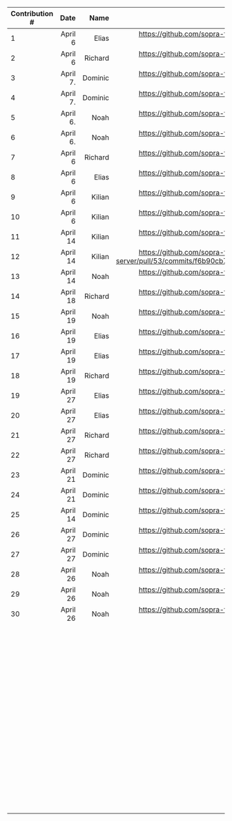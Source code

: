 | Contribution # |                 Date |         Name |                                                                                                                                                                                                                                                                   GitHub Issue | Description |
|----------------|---------------------:|-------------:|-------------------------------------------------------------------------------------------------------------------------------------------------------------------------------------------------------------------------------------------------------------------------------:|------------:|
| 1              |              April 6 |        Elias |                                                                                                                                                                                                    https://github.com/sopra-fs23-group-27/sopra-fs23-group-27-server/issues/47 |           	 |
| 2              |              April 6 |      Richard |                                                                                                                                                                                                    https://github.com/sopra-fs23-group-27/sopra-fs23-group-27-server/issues/20 |           	 |
| 3              |             April 7. |      Dominic |                                         https://github.com/sopra-fs23-group-27/sopra-fs23-group-27-client/issues/16                                                                                                                                  |           	 |
| 4              |             April 7. |      Dominic |                                                                                                                                                                                                    https://github.com/sopra-fs23-group-27/sopra-fs23-group-27-client/issues/14 |           	 |
| 5              |             April 6. |         Noah |                                                                                                                                                                                                    https://github.com/sopra-fs23-group-27/sopra-fs23-group-27-client/issues/33 |           	 |
| 6              |             April 6. |         Noah |                                                                                                                                                                                                     https://github.com/sopra-fs23-group-27/sopra-fs23-group-27-client/issues/7 |           	 |
| 7              |              April 6 |      Richard |                                                                                                                                                                                                    https://github.com/sopra-fs23-group-27/sopra-fs23-group-27-server/issues/21 |           	 |
| 8              |              April 6 |        Elias |                                                                                                                                                                                                    https://github.com/sopra-fs23-group-27/sopra-fs23-group-27-server/issues/41 |           	 |
| 9              |            April 6 	 |     Kilian 	 |                                                                                                                                                                                                      https://github.com/sopra-fs23-group-27/sopra-fs23-group-27-server/pull/49 |           	 |
| 10             |            April 6 	 |     Kilian 	 |                                                                                                                                                                                                    https://github.com/sopra-fs23-group-27/sopra-fs23-group-27-server/issues/39 |           	 |
| 11             |             April 14 |    Kilian  	 |                                                                                                                                                                                                      https://github.com/sopra-fs23-group-27/sopra-fs23-group-27-server/pull/53 |           	 |
| 12             |             April 14 |    Kilian  	 |                                                                                                                                                     https://github.com/sopra-fs23-group-27/sopra-fs23-group-27-server/pull/53/commits/f6b90cb79974c3dbefcfec51df9da42a721c3aba |           	 |
| 13             |            April 14	 |     Noah   	 |                                                                                                                                                                                                  https://github.com/sopra-fs23-group-27/sopra-fs23-group-27-client/issues/8  	 |           	 |
| 14             |             April 18 |      Richard |                                                                                                                                                                                                    https://github.com/sopra-fs23-group-27/sopra-fs23-group-27-server/issues/44 |           	 |
| 15             |            April 19	 |    Noah    	 |                                                                                                                                                                                                    https://github.com/sopra-fs23-group-27/sopra-fs23-group-27-client/issues/12 |           	 |
| 	16            |       April 19     	 |       Elias	 |                                                                                                                                                                                                   https://github.com/sopra-fs23-group-27/sopra-fs23-group-27-server/issues/57	 |           	 |
| 	17            |       April 19     	 | Elias      	 |                                                                            https://github.com/sopra-fs23-group-27/sopra-fs23-group-27-server/issues/48                                                                                                                       	 |           	 |
| 18             |             April 19 |      Richard |                                                                                                                                                                                                    https://github.com/sopra-fs23-group-27/sopra-fs23-group-27-server/issues/56 |           	 |
| 19	            | April 27           	 |       Elias	 |                                                                                                                                                                                                   https://github.com/sopra-fs23-group-27/sopra-fs23-group-27-server/issues/40	 |           	 |
| 20	            |            April 27	 |       Elias	 | https://github.com/sopra-fs23-group-27/sopra-fs23-group-27-server/issues/43                                                                                                                                                                                                  	 |           	 |
| 21	            |            April 27	 |       Richard	 | https://github.com/sopra-fs23-group-27/sopra-fs23-group-27-server/issues/45                                                                                                                                                                                                  	 |           	 |
| 22	            |            April 27	 |       Richard	 | https://github.com/sopra-fs23-group-27/sopra-fs23-group-27-server/issues/46                                                                                                                                                                                                  	 |           	 |
| 23	              |       April 21       	 |   Dominic  	 |     https://github.com/sopra-fs23-group-27/sopra-fs23-group-27-client/issues/1                                                                                                                                                                                                                                                                         	 |           	 |
| 24             |        April 21     	 |     Dominic	 |     https://github.com/sopra-fs23-group-27/sopra-fs23-group-27-client/issues/2                                                                                                                                                                                                                                  	 |           	 |
| 	25        |       April 14    	 |    Dominic  	 |       https://github.com/sopra-fs23-group-27/sopra-fs23-group-27-client/issues/15                                                                                                                                                                                                                              	 |           	 |
| 	26            |    April 27       	 |    Dominic  	 |    https://github.com/sopra-fs23-group-27/sopra-fs23-group-27-client/issues/32                                                                                                                                                                                                                                                       	 |           	 |
| 	27          |      April 27     	 |    Dominic 	 |       https://github.com/sopra-fs23-group-27/sopra-fs23-group-27-client/issues/26                                                                                                                                                                                                                                          	 |           	 |
|28             |            April 26	 |    Noah    	 |                                                                                                                                                                                                    https://github.com/sopra-fs23-group-27/sopra-fs23-group-27-client/issues/11                                                                                                                                              	 |           	 |
|29             |            April 26	 |    Noah    	 |                                                                                                                                                                                                    https://github.com/sopra-fs23-group-27/sopra-fs23-group-27-client/issues/30                                                                                                                                                         	 |           	 |
|30             |            April 26	 |    Noah    	 |                                                                                                                                                                                                    https://github.com/sopra-fs23-group-27/sopra-fs23-group-27-client/issues/31                                                                                                                                             	 |           	 |
| 	              |                    	 |            	 |                                                                                                                                                                                                                                                                              	 |           	 |
| 	              |                    	 |            	 |                                                                                                                                                                                                                                                                              	 |           	 |
| 	              |                    	 |            	 |                                                                                                                                                                                                                                                                              	 |           	 |
| 	              |                    	 |            	 |                                                                                                                                                                                                                                                                              	 |           	 |
| 	              |                    	 |            	 |                                                                                                                                                                                                                                                                              	 |           	 |
| 	              |                    	 |            	 |                                                                                                                                                                                                                                                                              	 |           	 |
| 	              |                    	 |            	 |                                                                                                                                                                                                                                                                              	 |           	 |
| 	              |                    	 |            	 |                                                                                                                                                                                                                                                                              	 |           	 |
| 	              |                    	 |            	 |                                                                                                                                                                                                                                                                              	 |           	 |
| 	              |                    	 |            	 |                                                                                                                                                                                                                                                                              	 |           	 |
| 	              |                    	 |            	 |                                                                                                                                                                                                                                                                              	 |           	 |
| 	              |                    	 |            	 |                                                                                                                                                                                                                                                                              	 |           	 |
| 	              |                    	 |            	 |                                                                                                                                                                                                                                                                              	 |           	 |
| 	              |                    	 |            	 |                                                                                                                                                                                                                                                                              	 |           	 |
| 	              |                    	 |            	 |                                                                                                                                                                                                                                                                              	 |           	 |
| 	              |                    	 |            	 |                                                                                                                                                                                                                                                                              	 |           	 |
| 	              |                    	 |            	 |                                                                                                                                                                                                                                                                              	 |           	 |
| 	              |                    	 |            	 |                                                                                                                                                                                                                                                                              	 |           	 |
| 	              |                    	 |            	 |                                                                                                                                                                                                                                                                              	 |           	 |
| 	              |                    	 |            	 |                                                                                                                                                                                                                                                                              	 |           	 |
| 	              |                    	 |            	 |                                                                                                                                                                                                                                                                              	 |           	 |
| 	              |                    	 |            	 |                                                                                                                                                                                                                                                                              	 |           	 |
| 	              |                    	 |            	 |                                                                                                                                                                                                                                                                              	 |           	 |
| 	              |                    	 |            	 |                                                                                                                                                                                                                                                                              	 |           	 |
| 	              |                    	 |            	 |                                                                                                                                                                                                                                                                              	 |           	 |
| 	              |                    	 |            	 |                                                                                                                                                                                                                                                                              	 |           	 |
| 	              |                    	 |            	 |                                                                                                                                                                                                                                                                              	 |           	 |
| 	              |                    	 |            	 |                                                                                                                                                                                                                                                                              	 |           	 |
| 	              |                    	 |            	 |                                                                                                                                                                                                                                                                              	 |           	 |
| 	              |                    	 |            	 |                                                                                                                                                                                                                                                                              	 |           	 |
| 	              |                    	 |            	 |                                                                                                                                                                                                                                                                              	 |           	 |
| 	              |                    	 |            	 |                                                                                                                                                                                                                                                                              	 |           	 |
| 	              |                    	 |            	 |                                                                                                                                                                                                                                                                              	 |           	 |
| 	              |                    	 |            	 |                                                                                                                                                                                                                                                                              	 |           	 |
| 	              |                    	 |            	 |                                                                                                                                                                                                                                                                              	 |           	 |
| 	              |                    	 |            	 |                                                                                                                                                                                                                                                                              	 |           	 |
| 	              |                    	 |            	 |                                                                                                                                                                                                                                                                              	 |           	 |
| 	              |                    	 |            	 |                                                                                                                                                                                                                                                                              	 |           	 |
| 	              |                    	 |            	 |                                                                                                                                                                                                                                                                              	 |           	 |
| 	              |                    	 |            	 |                                                                                                                                                                                                                                                                              	 |           	 |
| 	              |                    	 |            	 |                                                                                                                                                                                                                                                                              	 |           	 |
| 	              |                    	 |            	 |                                                                                                                                                                                                                                                                              	 |           	 |
| 	              |                    	 |            	 |                                                                                                                                                                                                                                                                              	 |           	 |
| 	              |                    	 |            	 |                                                                                                                                                                                                                                                                              	 |           	 |
| 	              |                    	 |            	 |                                                                                                                                                                                                                                                                              	 |           	 |
| 	              |                    	 |            	 |                                                                                                                                                                                                                                                                              	 |           	 |
| 	              |                    	 |            	 |                                                                                                                                                                                                                                                                              	 |           	 |
| 	              |                    	 |            	 |                                                                                                                                                                                                                                                                              	 |           	 |
| 	              |                    	 |            	 |                                                                                                                                                                                                                                                                              	 |           	 |
| 	              |                    	 |            	 |                                                                                                                                                                                                                                                                              	 |           	 |
| 	              |                    	 |            	 |                                                                                                                                                                                                                                                                              	 |           	 |
| 	              |                    	 |            	 |                                                                                                                                                                                                                                                                              	 |           	 |
| 	              |                    	 |            	 |                                                                                                                                                                                                                                                                              	 |           	 |
| 	              |                    	 |            	 |                                                                                                                                                                                                                                                                              	 |           	 |
| 	              |                    	 |            	 |                                                                                                                                                                                                                                                                              	 |           	 |
| 	              |                    	 |            	 |                                                                                                                                                                                                                                                                              	 |           	 |
| 	              |                    	 |            	 |                                                                                                                                                                                                                                                                              	 |           	 |
| 	              |                    	 |            	 |                                                                                                                                                                                                                                                                              	 |           	 |
| 	              |                    	 |            	 |                                                                                                                                                                                                                                                                              	 |           	 |
| 	              |                    	 |            	 |                                                                                                                                                                                                                                                                              	 |           	 |
| 	              |                    	 |            	 |                                                                                                                                                                                                                                                                              	 |           	 |
| 	              |                    	 |            	 |                                                                                                                                                                                                                                                                              	 |           	 |
| 	              |                    	 |            	 |                                                                                                                                                                                                                                                                              	 |           	 |
| 	              |                    	 |            	 |                                                                                                                                                                                                                                                                              	 |           	 |
| 	              |                    	 |            	 |                                                                                                                                                                                                                                                                              	 |           	 |
| 	              |                    	 |            	 |                                                                                                                                                                                                                                                                              	 |           	 |
| 	              |                    	 |            	 |                                                                                                                                                                                                                                                                              	 |           	 |
| 	              |                    	 |            	 |                                                                                                                                                                                                                                                                              	 |           	 |
| 	              |                    	 |            	 |                                                                                                                                                                                                                                                                              	 |           	 |
| 	              |                    	 |            	 |                                                                                                                                                                                                                                                                              	 |           	 |
| 	              |                    	 |            	 |                                                                                                                                                                                                                                                                              	 |           	 |
| 	              |                    	 |            	 |                                                                                                                                                                                                                                                                              	 |           	 |
| 	              |                    	 |            	 |                                                                                                                                                                                                                                                                              	 |           	 |
